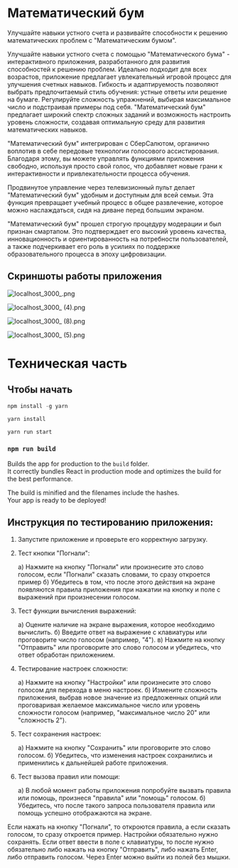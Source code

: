 # Математический бум

Улучшайте навыки устного счета и развивайте способности к решению математических проблем с "Математическим бумом".

Улучшайте навыки устного счета с помощью "Математического бума" - интерактивного приложения, разработанного для развития способностей к решению проблем. Идеально подходит для всех возрастов, приложение предлагает увлекательный игровой процесс для улучшения счетных навыков. Гибкость и адаптируемость позволяют выбрать предпочитаемый стиль обучения: устные ответы или решение на бумаге. Регулируйте сложность упражнений, выбирая максимальное число и подстраивая примеры под себя. "Математический бум" предлагает широкий спектр сложных заданий и возможность настроить уровень сложности, создавая оптимальную среду для развития математических навыков.

"Математический бум" интегрирован с СберСалютом, органично воплотив в себе передовые технологии голосового ассистирования. Благодаря этому, вы можете управлять функциями приложения свободно, используя просто свой голос, что добавляет новые грани к интерактивности и привлекательности процесса обучения.

Продвинутое управление через телевизионный пульт делает "Математический бум" удобным и доступным для всей семьи. Эта функция превращает учебный процесс в общее развлечение, которое можно наслаждаться, сидя на диване перед большим экраном.

"Математический бум" прошел строгую процедуру модерации и был признан смартапом. Это подтверждает его высокий уровень качества, инновационность и ориентированность на потребности пользователей, а также подчеркивает его роль в усилиях по поддержке образовательного процесса в эпоху цифровизации.

## Скриншоты работы приложения

![localhost_3000_.png](https://www.notion.so/image/https%3A%2F%2Fs3-us-west-2.amazonaws.com%2Fsecure.notion-static.com%2Fe3af5daf-7a7c-4c24-a880-67f5a4c11041%2Flocalhost_3000_.png?id=ad7e09f2-f4d5-4c01-b1d7-7c67de4dc750&table=block&spaceId=ddef7fbd-a22f-448d-92d9-f24eb260aaa7&width=2000&userId=3be1bbe0-4dcf-4fcd-991c-f87c817b274d&cache=v2)

![localhost_3000_ (4).png](https://www.notion.so/image/https%3A%2F%2Fs3-us-west-2.amazonaws.com%2Fsecure.notion-static.com%2F5af7e4b3-d7bc-46ad-bf8a-b60e40d2d953%2Flocalhost_3000__(4).png?id=8e5e26c2-1f60-48d6-b024-ab68250748e0&table=block&spaceId=ddef7fbd-a22f-448d-92d9-f24eb260aaa7&width=2000&userId=3be1bbe0-4dcf-4fcd-991c-f87c817b274d&cache=v2)

![localhost_3000_ (8).png](https://www.notion.so/image/https%3A%2F%2Fs3-us-west-2.amazonaws.com%2Fsecure.notion-static.com%2F6344f292-8cde-4b4b-bace-7266c16c4e5a%2Flocalhost_3000__(8).png?id=ed6fa490-8b1f-4e30-ae6d-e6573373ffb0&table=block&spaceId=ddef7fbd-a22f-448d-92d9-f24eb260aaa7&width=2000&userId=3be1bbe0-4dcf-4fcd-991c-f87c817b274d&cache=v2)

![localhost_3000_ (5).png](https://www.notion.so/image/https%3A%2F%2Fs3-us-west-2.amazonaws.com%2Fsecure.notion-static.com%2Fc16f5246-9cb0-40eb-8ad1-c6250373c597%2Flocalhost_3000__(5).png?id=6946b555-9c2b-49b8-bbf5-bb98eb874769&table=block&spaceId=ddef7fbd-a22f-448d-92d9-f24eb260aaa7&width=2000&userId=3be1bbe0-4dcf-4fcd-991c-f87c817b274d&cache=v2)


# Техническая часть

## Чтобы начать

```jsx
npm install -g yarn

yarn install

yarn run start
```

### `npm run build`

Builds the app for production to the `build` folder.\
It correctly bundles React in production mode and optimizes the build for the best performance.

The build is minified and the filenames include the hashes.\
Your app is ready to be deployed!

## Инструкция по тестированию приложения:

1. Запустите приложение и проверьте его корректную загрузку.

2. Тест кнопки "Погнали":

   а) Нажмите на кнопку "Погнали" или произнесите это слово голосом, если "Погнали" сказать словами, то сразу откроется пример
   б) Убедитесь в том, что после этого действия на экране появляются правила приложения при нажатии на кнопку и поле с выражений при произнесении голосом.

3. Тест функции вычисления выражений:

   а) Оцените наличие на экране выражения, которое необходимо вычислить.
   б) Введите ответ на выражение с клавиатуры или проговорите число голосом (например, "4").
   в) Нажмите на кнопку "Отправить" или проговорите это слово голосом и убедитесь, что ответ обработан приложением.

4. Тестирование настроек сложности:

   а) Нажмите на кнопку "Настройки" или произнесите это слово голосом для перехода в меню настроек.
   б) Измените сложность приложения, выбрав новое значение из предложенных опций или проговаривая желаемое максимальное число или уровень сложности голосом (например, "максимальное число 20" или "сложность 2").
   
5. Тест сохранения настроек:

   а) Нажмите на кнопку "Сохранить" или проговорите это слово голосом.
   б) Убедитесь, что изменения настроек сохранились и применились к дальнейшей работе приложения.

6. Тест вызова правил или помощи:

   а) В любой момент работы приложения попробуйте вызвать правила или помощь, произнеся "правила" или "помощь" голосом.
   б) Убедитесь, что после такого запроса пользователя правила или помощь успешно отображаются на экране.

Если нажать на кнопку "Погнали", то откроются правила, а если сказать голосом, то сразу откроется пример. Настройки обязательно нужно сохранять. Если ответ ввести в поле с клавиатуры, то после нужно обязательно либо нажать на кнопку "Отправить", либо нажать Enter, либо отправить голосом. Через Enter можно выйти из полей без мышки.